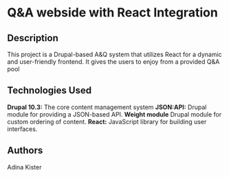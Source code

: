# Q&A webside with React Integration

## Description
This project is a Drupal-based A&Q system that utilizes React for a dynamic and user-friendly frontend. 
It gives the users to enjoy from a provided Q&A pool

## Technologies Used
**Drupal 10.3:** The core content management system
**JSON:API:** Drupal module for providing a JSON-based API.
**Weight module** Drupal module for custom ordering of content.
**React:** JavaScript library for building user interfaces.

## Authors
Adina Kister
